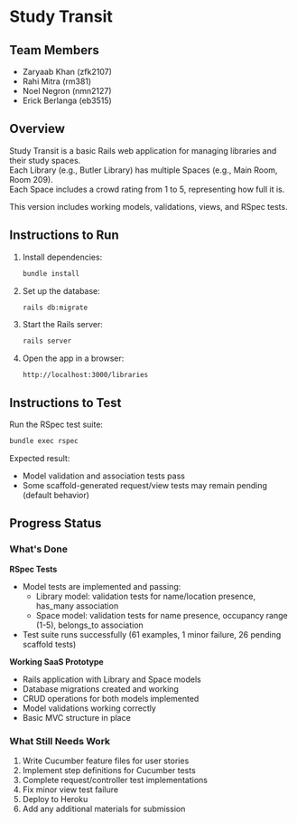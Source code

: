# Study Transit

## Team Members
- Zaryaab Khan (zfk2107)
- Rahi Mitra (rm381)
- Noel Negron (nmn2127)
- Erick Berlanga (eb3515)

## Overview
Study Transit is a basic Rails web application for managing libraries and their study spaces.  
Each Library (e.g., Butler Library) has multiple Spaces (e.g., Main Room, Room 209).  
Each Space includes a crowd rating from 1 to 5, representing how full it is.

This version includes working models, validations, views, and RSpec tests.

## Instructions to Run

1. Install dependencies:
   ```bash
   bundle install
   ```

2. Set up the database:

   ```bash
   rails db:migrate
   ```

3. Start the Rails server:

   ```bash
   rails server
   ```

4. Open the app in a browser:

   ```
   http://localhost:3000/libraries
   ```

## Instructions to Test

Run the RSpec test suite:

```bash
bundle exec rspec
```

Expected result:

* Model validation and association tests pass
* Some scaffold-generated request/view tests may remain pending (default behavior)

## Progress Status

### What's Done

**RSpec Tests**
- Model tests are implemented and passing:
  - Library model: validation tests for name/location presence, has_many association
  - Space model: validation tests for name presence, occupancy range (1-5), belongs_to association
- Test suite runs successfully (61 examples, 1 minor failure, 26 pending scaffold tests)

**Working SaaS Prototype**
- Rails application with Library and Space models
- Database migrations created and working
- CRUD operations for both models implemented
- Model validations working correctly
- Basic MVC structure in place

### What Still Needs Work
1. Write Cucumber feature files for user stories
2. Implement step definitions for Cucumber tests
3. Complete request/controller test implementations
4. Fix minor view test failure
5. Deploy to Heroku
6. Add any additional materials for submission


